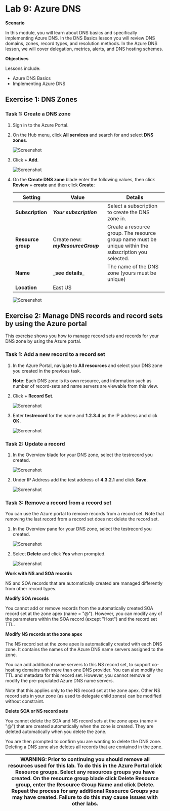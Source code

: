 # Lab 9: Azure DNS


**Scenario**

In this module, you will learn about DNS basics and specifically implementing Azure DNS. In the DNS Basics lesson you will review DNS domains, zones, record types, and resolution methods. In the Azure DNS lesson, we will cover delegation, metrics, alerts, and DNS hosting schemes. 

**Objectives**

Lessons include:

 * Azure DNS Basics
 * Implementing Azure DNS



## Exercise 1: DNS Zones

### Task 1: Create a DNS zone

1.  Sign in to the Azure Portal.
2.  On the Hub menu, click **All services** and search for and select **DNS zones**.

     ![Screenshot](../Media/Module-2/2c8b996d-d6b5-4cfa-9832-55b2479aa5fe.png)

1. Click **+ Add**.

     ![Screenshot](../Media/Module-2/cb81d587-ad5d-45b7-a251-a6743fbf5a8b.png)

4.  On the **Create DNS zone** blade enter the following values, then click **Review + create** and then click **Create**:

     | **Setting** | **Value** | **Details** |
     |------|---|---|
     |**Subscription**|_**Your subscription**_|Select a subscription to   create the DNS zone in.|
     |**Resource group**|Create new: **_myResourceGroup_**|Create a resource  group. The resource group name must be unique within the subscription  you selected. 
     |**Name**|**_see details**_|The name of the DNS zone (yours must be  unique) |
     |**Location**|East US||

     ![Screenshot](../Media/Module-2/8a6454d2-1b27-4f54-91e8-69c764406c78.png)

## Exercise 2: Manage DNS records and record sets by using the Azure portal


This exercise shows you how to manage record sets and records for your DNS zone by using the Azure portal.


### Task 1: Add a new record to a record set

1.  In the Azure Portal, navigate to **All resources** and select your DNS zone you created in the previous task.

    **Note:** Each DNS zone is its own resource, and information such as number of record-sets and name servers are viewable from this view. 

 
3.  Click **+ Record Set**.
 
     ![Screenshot](../Media/Module-2/51a2fd36-c2df-468d-91f7-9eb0791dd7ba.png)

4.  Enter **testrecord** for the name and **1.2.3.4** as the IP address and click **OK**.

     ![Screenshot](../Media/Module-2/6e491490-0b00-4dda-b0e3-28a3f1784171.png)

### Task 2: Update a record

1.  In the Overview blade for your DNS zone, select the testrecord you created.

      ![Screenshot](../Media/Module-2/8c10684e-05bf-46dd-9d85-599bcd4cb54b.png)
 
2.  Under IP Address add the test address of **4.3.2.1** and click **Save**.

     ![Screenshot](../Media/Module-2/cf207752-7e3b-4b88-9514-c272d5cdd971.png)
 
### Task 3: Remove a record from a record set


You can use the Azure portal to remove records from a record set. Note that removing the last record from a record set does not delete the record set.


1.  In the Overview pane for your DNS zone, select the testrecord you created.

     ![Screenshot](../Media/Module-2/8c10684e-05bf-46dd-9d85-599bcd4cb54b.png)

2.  Select **Delete** and click **Yes** when prompted.

      ![Screenshot](../Media/Module-2/e841dc4f-440d-4244-a3a8-386d10c65dec.png)
 

**Work with NS and SOA records**

NS and SOA records that are automatically created are managed differently from other record types.

**Modify SOA records**

You cannot add or remove records from the automatically created SOA record set at the zone apex (name = "\@"). However, you can modify any of the parameters within the SOA record (except "Host") and the record set TTL.

**Modify NS records at the zone apex**

The NS record set at the zone apex is automatically created with each DNS zone. It contains the names of the Azure DNS name servers assigned to the zone.

You can add additional name servers to this NS record set, to support co-hosting domains with more than one DNS provider. You can also modify the TTL and metadata for this record set. However, you cannot remove or modify the pre-populated Azure DNS name servers.

Note that this applies only to the NS record set at the zone apex. Other NS record sets in your zone (as used to delegate child zones) can be modified without constraint.

**Delete SOA or NS record sets**

You cannot delete the SOA and NS record sets at the zone apex (name = "\@") that are created automatically when the zone is created. They are deleted automatically when you delete the zone.


You are then prompted to confirm you are wanting to delete the DNS zone. Deleting a DNS zone also deletes all records that are contained in the zone.


| WARNING: Prior to continuing you should remove all resources used for this lab.  To do this in the **Azure Portal** click **Resource groups**.  Select any resources groups you have created.  On the resource group blade click **Delete Resource group**, enter the Resource Group Name and click **Delete**.  Repeat the process for any additional Resource Groups you may have created. **Failure to do this may cause issues with other labs.** |
| --- |
